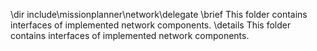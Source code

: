 \dir include\missionplanner\network\delegate
\brief This folder contains interfaces of implemented network components.
\details This folder contains interfaces of implemented network components.